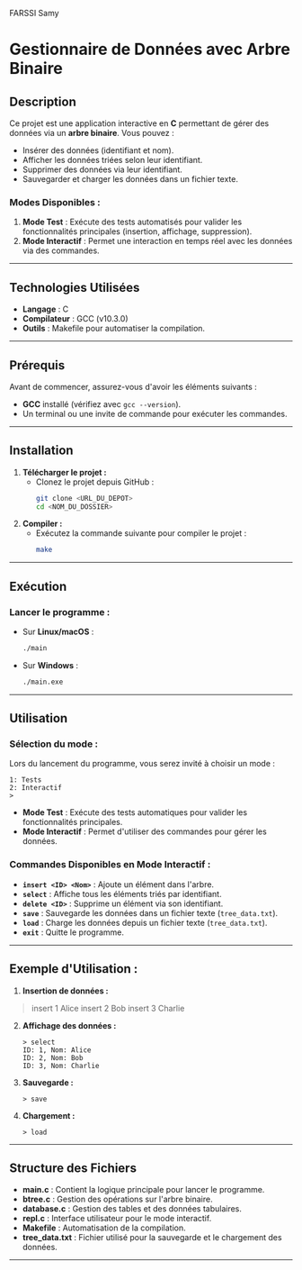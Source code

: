 FARSSI Samy


# Gestionnaire de Données avec Arbre Binaire

## Description
Ce projet est une application interactive en **C** permettant de gérer des données via un **arbre binaire**. 
Vous pouvez :
- Insérer des données (identifiant et nom).
- Afficher les données triées selon leur identifiant.
- Supprimer des données via leur identifiant.
- Sauvegarder et charger les données dans un fichier texte.

### Modes Disponibles :
1. **Mode Test** : Exécute des tests automatisés pour valider les fonctionnalités principales (insertion, affichage, suppression).
2. **Mode Interactif** : Permet une interaction en temps réel avec les données via des commandes.

---

## Technologies Utilisées
- **Langage** : C
- **Compilateur** : GCC (v10.3.0)
- **Outils** : Makefile pour automatiser la compilation.

---

## Prérequis
Avant de commencer, assurez-vous d'avoir les éléments suivants :
- **GCC** installé (vérifiez avec `gcc --version`).
- Un terminal ou une invite de commande pour exécuter les commandes.

---

## Installation
1. **Télécharger le projet :**
   - Clonez le projet depuis GitHub :
     ```bash
     git clone <URL_DU_DEPOT>
     cd <NOM_DU_DOSSIER>
     ```
2. **Compiler :**
   - Exécutez la commande suivante pour compiler le projet :
     ```bash
     make
     ```

---

## Exécution
### Lancer le programme :
- Sur **Linux/macOS** : 
  ```bash
  ./main
  ```
- Sur **Windows** : 
  ```bash
  ./main.exe
  ```

---

## Utilisation
### Sélection du mode :
Lors du lancement du programme, vous serez invité à choisir un mode :
```
1: Tests
2: Interactif
> 
```
- **Mode Test** : Exécute des tests automatiques pour valider les fonctionnalités principales.
- **Mode Interactif** : Permet d'utiliser des commandes pour gérer les données.

### Commandes Disponibles en Mode Interactif :
- **`insert <ID> <Nom>`** : Ajoute un élément dans l'arbre.
- **`select`** : Affiche tous les éléments triés par identifiant.
- **`delete <ID>`** : Supprime un élément via son identifiant.
- **`save`** : Sauvegarde les données dans un fichier texte (`tree_data.txt`).
- **`load`** : Charge les données depuis un fichier texte (`tree_data.txt`).
- **`exit`** : Quitte le programme.

---

## Exemple d'Utilisation :
1. **Insertion de données :**
> insert 1 Alice
> insert 2 Bob
> insert 3 Charlie

2. **Affichage des données :**
   ```
   > select
   ID: 1, Nom: Alice
   ID: 2, Nom: Bob
   ID: 3, Nom: Charlie

   ```
3. **Sauvegarde :**
   ```
   > save
   ```
4. **Chargement :**
   ```
   > load
   ```

---

## Structure des Fichiers
- **main.c** : Contient la logique principale pour lancer le programme.
- **btree.c** : Gestion des opérations sur l'arbre binaire.
- **database.c** : Gestion des tables et des données tabulaires.
- **repl.c** : Interface utilisateur pour le mode interactif.
- **Makefile** : Automatisation de la compilation.
- **tree_data.txt** : Fichier utilisé pour la sauvegarde et le chargement des données.

---

